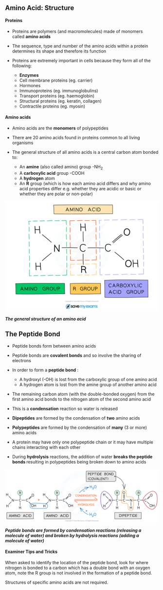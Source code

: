 Amino Acid: Structure
---------------------

#### Proteins

* Proteins are polymers (and macromolecules) made of monomers called <b>amino acids</b>
* The sequence, type and number of the amino acids within a protein determines its shape and therefore its function
* Proteins are extremely important in cells because they form all of the following:

  + <b>Enzymes</b>
  + Cell membrane proteins (eg. carrier)
  + Hormones
  + Immunoproteins (eg. immunoglobulins)
  + Transport proteins (eg. haemoglobin)
  + Structural proteins (eg. keratin, collagen)
  + Contractile proteins (eg. myosin)

#### Amino acids

* Amino acids are the <b>monomers</b> of polypeptides
* There are 20 amino acids found in proteins common to all living organisms
* The general structure of all amino acids is a central carbon atom bonded to:

  + An <b>amine</b> (also called amino) group -NH<sub>2</sub>
  + A <b>carboxylic acid</b> group -COOH
  + A <b>hydrogen</b> atom
  + An <b>R</b> group (which is how each amino acid differs and why amino acid properties differ e.g. whether they are acidic or basic or whether they are polar or non-polar)

![Amino acid groups](Amino-acid-groups.png)

<i><b>The general structure of an amino acid</b></i>

The Peptide Bond
----------------

* Peptide bonds form between amino acids
* Peptide bonds are <b>covalent bonds</b> and so involve the sharing of electrons
* In order to form a <b>peptide bond</b> :

  + A hydroxyl (-OH) is lost from the carboxylic group of one amino acid
  + A hydrogen atom is lost from the amine group of another amino acid
* The remaining carbon atom (with the double-bonded oxygen) from the first amino acid bonds to the nitrogen atom of the second amino acid
* This is a <b>condensation</b> reaction so water is released
* <b>Dipeptides</b> are formed by the condensation of <b>two</b> amino acids
* <b>Polypeptides</b> are formed by the condensation of <b>many</b> (3 or more) amino acids
* A protein may have only one polypeptide chain or it may have multiple chains interacting with each other
* During <b>hydrolysis</b> reactions, the addition of water <b>breaks the peptide bonds </b>resulting in polypeptides being broken down to amino acids

![Dipeptide formation](Dipeptide-formation.png)

<i><b>Peptide bonds are formed by condensation reactions (releasing a molecule of water) and broken by hydrolysis reactions (adding a molecule of water)</b></i>

#### Examiner Tips and Tricks

When asked to identify the location of the peptide bond, look for where nitrogen is bonded to a carbon which has a double bond with an oxygen atom, note the R group is not involved in the formation of a peptide bond.

Structures of specific amino acids are not required.